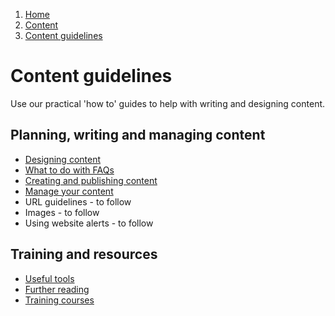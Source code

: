 1. [Home](/docs/core/contents)
2. [Content](/docs/core/content/overview)
3. [Content guidelines](#)

# Content guidelines

Use our practical 'how to' guides to help with writing and designing content.

## Planning, writing and managing content

*   [Designing content](content/designing-content)
*   [What to do with FAQs](what-to-do-with-faqs)
*   [Creating and publishing content](creating-and-publishing-content)
*   [Manage your content](manage-your-content)
*   URL guidelines - to follow
*   Images - to follow
*   Using website alerts - to follow

## Training and resources

*   [Useful tools](useful-tools)
*   [Further reading](content-design-further-reading)
*   [Training courses](training-courses)

